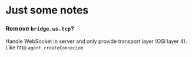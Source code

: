 # Just some notes

### Remove `bridge.ws.tcp`?
Handle WebSocket in server and only provide transport layer (OSI layer 4).
Like http `agent.createConnecion`